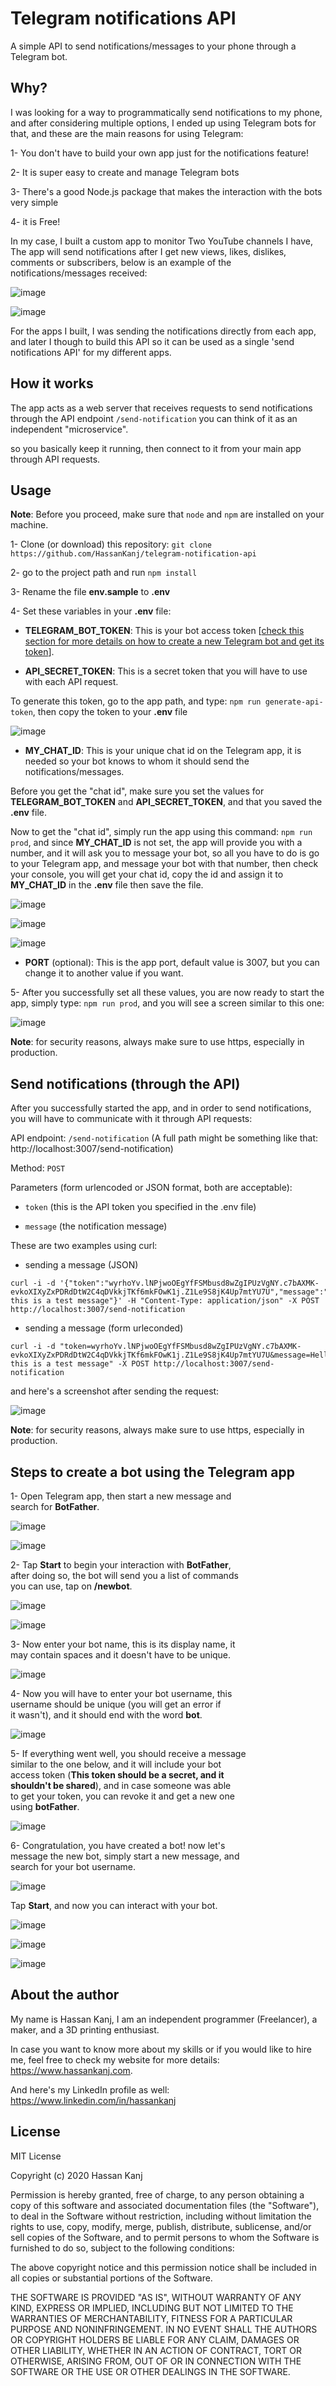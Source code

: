# Telegram notifications API

A simple API to send notifications/messages to your phone through a Telegram bot.

## Why?

I was looking for a way to programmatically send notifications to my phone, and after considering multiple options, I ended up using Telegram bots for that, and these are the main reasons for using Telegram:

1- You don't have to build your own app just for the notifications feature!

2- It is super easy to create and manage Telegram bots

3- There's a good Node.js package that makes the interaction with the bots very simple

4- it is Free!

In my case, I built a custom app to monitor Two YouTube channels I have, The app will send notifications after I get new views, likes, dislikes, comments or subscribers, below is an example of the notifications/messages received:

![image](https://github.com/HassanKanj/telegram-notification-api/blob/master/documentation/images/notifications-example.jpg)

![image](https://github.com/HassanKanj/telegram-notification-api/blob/master/documentation/images/channels-notifications.jpg)

For the apps I built, I was sending the notifications directly from each app, and later I though to build this API so it can be used as a single 'send notifications API' for my different apps.

## How it works

The app acts as a web server that receives requests to send notifications through the API endpoint `/send-notification`
you can think of it as an independent "microservice".

so you basically keep it running, then connect to it from your main app through API requests.

## Usage

**Note**: Before you proceed, make sure that `node` and `npm` are installed on your machine.

1- Clone (or download) this repository: `git clone https://github.com/HassanKanj/telegram-notification-api`

2- go to the project path and run `npm install`

3- Rename the file **env.sample** to **.env**

4- Set these variables in your **.env** file:

- **TELEGRAM_BOT_TOKEN**: This is your bot access token [[check this section for more details on how to create a new Telegram bot and get its token](#steps-to-create-a-bot-using-the-telegram-app)].

- **API_SECRET_TOKEN**: This is a secret token that you will have to use with each API request.

To generate this token, go to the app path, and type: `npm run generate-api-token`, then copy the token to your **.env** file

![image](https://github.com/HassanKanj/telegram-notification-api/blob/master/documentation/images/generate-api-token.jpg)

- **MY_CHAT_ID**: This is your unique chat id on the Telegram app, it is needed so your bot knows to whom it should send the notifications/messages.

Before you get the "chat id", make sure you set the values for **TELEGRAM_BOT_TOKEN** and **API_SECRET_TOKEN**, and that you saved the **.env** file.

Now to get the "chat id", simply run the app using this command: `npm run prod`, and since **MY_CHAT_ID** is not set, the app will provide you with a number, and it will ask you to message your bot, so all you have to do is go to your Telegram app, and message your bot with that number, then check your console, you will get your chat id, copy the id and assign it to **MY_CHAT_ID** in the **.env** file then save the file.

![image](https://github.com/HassanKanj/telegram-notification-api/blob/master/documentation/images/get-chat-id-1.jpg)


![image](https://github.com/HassanKanj/telegram-notification-api/blob/master/documentation/images/send-code.jpg)


![image](https://github.com/HassanKanj/telegram-notification-api/blob/master/documentation/images/get-chat-id-2.jpg)

- **PORT** (optional): This is the app port, default value is 3007, but you can change it to another value if you want.

5- After you successfully set all these values, you are now ready to start the app, simply type: `npm run prod`, and you will see a screen similar to this one:

![image](https://github.com/HassanKanj/telegram-notification-api/blob/master/documentation/images/app-is-running.jpg)

**Note**: for security reasons, always make sure to use https, especially in production.

## Send notifications (through the API)

After you successfully started the app, and in order to send notifications, you will have to communicate with it through API requests:

API endpoint: `/send-notification` (A full path might be something like that: http://localhost:3007/send-notification)

Method: `POST`

Parameters (form urlencoded or JSON format, both are acceptable):

- `token` (this is the API token you specified in the .env file)

- `message` (the notification message)

These are two examples using curl:

- sending a message (JSON)

```console
curl -i -d '{"token":"wyrhoYv.lNPjwoOEgYfFSMbusd8wZgIPUzVgNY.c7bAXMK-evkoXIXyZxPDRdDtW2C4qDVkkjTKf6mkFOwK1j.Z1Le9S8jK4Up7mtYU7U","message":"Hello, this is a test message"}' -H "Content-Type: application/json" -X POST http://localhost:3007/send-notification
```

- sending a message (form urleconded)
```console
curl -i -d "token=wyrhoYv.lNPjwoOEgYfFSMbusd8wZgIPUzVgNY.c7bAXMK-evkoXIXyZxPDRdDtW2C4qDVkkjTKf6mkFOwK1j.Z1Le9S8jK4Up7mtYU7U&message=Hello, this is a test message" -X POST http://localhost:3007/send-notification
```

and here's a screenshot after sending the request:

![image](https://github.com/HassanKanj/telegram-notification-api/blob/master/documentation/images/notification-received.jpg)

**Note**: for security reasons, always make sure to use https, especially in production.

## Steps to create a bot using the Telegram app

1- Open Telegram app, then start a new message and  
search for **BotFather**.


![image](https://github.com/HassanKanj/telegram-notification-api/blob/master/documentation/create-telegram-bot/1.jpg)

![image](https://github.com/HassanKanj/telegram-notification-api/blob/master/documentation/create-telegram-bot/2.jpg)


2- Tap **Start** to begin your interaction with **BotFather**,  
after doing so, the bot will send you a list of commands  
you can use, tap on **/newbot**.

![image](https://github.com/HassanKanj/telegram-notification-api/blob/master/documentation/create-telegram-bot/3.jpg)

![image](https://github.com/HassanKanj/telegram-notification-api/blob/master/documentation/create-telegram-bot/4.jpg)

3- Now enter your bot name, this is its display name, it  
may contain spaces and it doesn't have to be unique.

![image](https://github.com/HassanKanj/telegram-notification-api/blob/master/documentation/create-telegram-bot/5.jpg)


4- Now you will have to enter your bot username, this  
username should be unique (you will get an error if  
it wasn't), and it should end with the word **bot**.

![image](https://github.com/HassanKanj/telegram-notification-api/blob/master/documentation/create-telegram-bot/6.jpg)


5- If everything went well, you should receive a message  
similar to the one below, and it will include your bot  
access token (**This token should be a secret, and it  
shouldn't be shared**), and in case someone was able  
to get your token, you can revoke it and get a new one  
using **botFather**.

![image](https://github.com/HassanKanj/telegram-notification-api/blob/master/documentation/create-telegram-bot/7.jpg)


6- Congratulation, you have created a bot! now let's  
message the new bot, simply start a new message, and  
search for your bot username.

![image](https://github.com/HassanKanj/telegram-notification-api/blob/master/documentation/create-telegram-bot/8.jpg)

Tap **Start**, and now you can interact with your bot.

![image](https://github.com/HassanKanj/telegram-notification-api/blob/master/documentation/create-telegram-bot/9.jpg)

![image](https://github.com/HassanKanj/telegram-notification-api/blob/master/documentation/create-telegram-bot/10.jpg)

![image](https://github.com/HassanKanj/telegram-notification-api/blob/master/documentation/create-telegram-bot/11.jpg)

## About the author

My name is Hassan Kanj, I am an independent programmer (Freelancer), a maker, and a 3D printing enthusiast.

In case you want to know more about my skills or if you would like to hire me, feel free to check my website for more details: https://www.hassankanj.com.

And here's my LinkedIn profile as well: https://www.linkedin.com/in/hassankanj 

## License

MIT License

Copyright (c) 2020 Hassan Kanj

Permission is hereby granted, free of charge, to any person obtaining a copy
of this software and associated documentation files (the "Software"), to deal
in the Software without restriction, including without limitation the rights
to use, copy, modify, merge, publish, distribute, sublicense, and/or sell
copies of the Software, and to permit persons to whom the Software is
furnished to do so, subject to the following conditions:

The above copyright notice and this permission notice shall be included in all
copies or substantial portions of the Software.

THE SOFTWARE IS PROVIDED "AS IS", WITHOUT WARRANTY OF ANY KIND, EXPRESS OR
IMPLIED, INCLUDING BUT NOT LIMITED TO THE WARRANTIES OF MERCHANTABILITY,
FITNESS FOR A PARTICULAR PURPOSE AND NONINFRINGEMENT. IN NO EVENT SHALL THE
AUTHORS OR COPYRIGHT HOLDERS BE LIABLE FOR ANY CLAIM, DAMAGES OR OTHER
LIABILITY, WHETHER IN AN ACTION OF CONTRACT, TORT OR OTHERWISE, ARISING FROM,
OUT OF OR IN CONNECTION WITH THE SOFTWARE OR THE USE OR OTHER DEALINGS IN THE
SOFTWARE.
